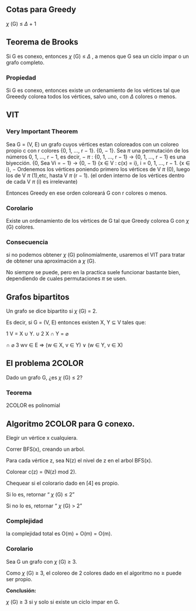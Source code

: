 ## Cotas para Greedy

 $\chi$ (G)  $\leq$   $\Delta$  + 1


## Teorema de Brooks

Si G es conexo, entonces  $\chi$ (G)  $\leq$   $\Delta$ , a menos que G sea un ciclo impar o un grafo completo.


### Propiedad

Si G es conexo, entonces existe un ordenamiento de los vértices tal que Greeedy colorea todos los vértices, salvo uno, con  $\Delta$  colores o menos.


## VIT


### Very Important Theorem

Sea G = (V, E) un grafo cuyos vértices estan coloreados con un coloreo propio c con r colores {0, 1, ..., r  $-$  1}.
{0,  $-$  1}. Sea  $\pi$  una permutación de los números 0, 1, ..., r  $-$  1, es decir,  $-$   $\pi$  : {0, 1, ..., r  $-$  1} → {0, 1, ..., r  $-$  1} es una biyección.
{0, Sea Vi =  $-$  1} → {0,  $-$  1} {x  $\in$  V : c(x) = i}, i = 0, 1, ..., r  $-$  1.
{x  $\in$  i},  $-$  Ordenemos los vértices poniendo primero los vértices de V $\pi$ (0), luego los de V $\pi$ (1),etc, hasta V $\pi$ (r $-$ 1).
(el orden interno de los vértices dentro de cada V $\pi$ (i) es irrelevante)

Entonces Greedy en ese orden coloreará G con r colores o menos.


### Corolario
Existe un ordenamiento de los vértices de G tal que Greedy colorea G con  $\chi$ (G) colores.

### Consecuencia

si no podemos obtener  $\chi$ (G) polinomialmente, usaremos el VIT para tratar de obtener una aproximación a  $\chi$ (G).

No siempre se puede,
pero en la practica suele funcionar bastante bien, dependiendo de cuales permutaciones  $\pi$  se usen.


## Grafos bipartitos

Un grafo se dice bipartito si  $\chi$ (G) = 2.

Es decir, si G = (V, E) entonces existen X, Y  $\subseteq$  V tales que:

1 V = X  $\cup$  Y.
 $\cup$  2 X  $\cap$  Y =  $\varnothing$ 

 $\cap$   $\varnothing$  3 wv  $\in$  E  $\Rightarrow$  (w  $\in$  X, v  $\in$  Y)  $\lor$  (w  $\in$  Y, v  $\in$  X)


## El problema 2COLOR

Dado un grafo G, ¿es  $\chi$ (G)  $\leq$  2?


### Teorema

2COLOR es polinomial


## Algoritmo 2COLOR para G conexo.

Elegir un vértice x cualquiera.

Correr BFS(x), creando un arbol.

Para cada vértice z, sea N(z) el nivel de z en el arbol BFS(x).

Colorear c(z) = (N(z) mod 2).

Chequear si el colorario dado en [4] es propio.

Si lo es, retornar “ $\chi$ (G)  $\leq$  2”

Si no lo es, retornar “ $\chi$ (G) > 2”


### Complejidad

la complejidad total es O(m) + O(m) = O(m).


### Corolario

Sea G un grafo con  $\chi$ (G)  $\geq$  3.

Como  $\chi$ (G)  $\geq$  3, el coloreo de 2 colores dado en el algoritmo no  $\geq$  puede ser propio.

**Conclusión:**

 $\chi$ (G)  $\geq$  3 si y solo si existe un ciclo impar en G.
